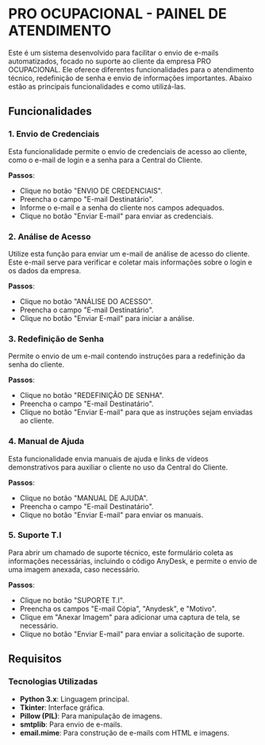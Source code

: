 # PRO OCUPACIONAL - PAINEL DE ATENDIMENTO

Este é um sistema desenvolvido para facilitar o envio de e-mails automatizados, focado no suporte ao cliente da empresa PRO OCUPACIONAL. Ele oferece diferentes funcionalidades para o atendimento técnico, redefinição de senha e envio de informações importantes. Abaixo estão as principais funcionalidades e como utilizá-las.

## Funcionalidades

### 1. **Envio de Credenciais**
   Esta funcionalidade permite o envio de credenciais de acesso ao cliente, como o e-mail de login e a senha para a Central do Cliente.

   **Passos**:
   - Clique no botão "ENVIO DE CREDENCIAIS".
   - Preencha o campo "E-mail Destinatário".
   - Informe o e-mail e a senha do cliente nos campos adequados.
   - Clique no botão "Enviar E-mail" para enviar as credenciais.

### 2. **Análise de Acesso**
   Utilize esta função para enviar um e-mail de análise de acesso do cliente. Este e-mail serve para verificar e coletar mais informações sobre o login e os dados da empresa.

   **Passos**:
   - Clique no botão "ANÁLISE DO ACESSO".
   - Preencha o campo "E-mail Destinatário".
   - Clique no botão "Enviar E-mail" para iniciar a análise.

### 3. **Redefinição de Senha**
   Permite o envio de um e-mail contendo instruções para a redefinição da senha do cliente.

   **Passos**:
   - Clique no botão "REDEFINIÇÃO DE SENHA".
   - Preencha o campo "E-mail Destinatário".
   - Clique no botão "Enviar E-mail" para que as instruções sejam enviadas ao cliente.

### 4. **Manual de Ajuda**
   Esta funcionalidade envia manuais de ajuda e links de vídeos demonstrativos para auxiliar o cliente no uso da Central do Cliente.

   **Passos**:
   - Clique no botão "MANUAL DE AJUDA".
   - Preencha o campo "E-mail Destinatário".
   - Clique no botão "Enviar E-mail" para enviar os manuais.

### 5. **Suporte T.I**
   Para abrir um chamado de suporte técnico, este formulário coleta as informações necessárias, incluindo o código AnyDesk, e permite o envio de uma imagem anexada, caso necessário.

   **Passos**:
   - Clique no botão "SUPORTE T.I".
   - Preencha os campos "E-mail Cópia", "Anydesk", e "Motivo".
   - Clique em "Anexar Imagem" para adicionar uma captura de tela, se necessário.
   - Clique no botão "Enviar E-mail" para enviar a solicitação de suporte.

## Requisitos

### Tecnologias Utilizadas
- **Python 3.x**: Linguagem principal.
- **Tkinter**: Interface gráfica.
- **Pillow (PIL)**: Para manipulação de imagens.
- **smtplib**: Para envio de e-mails.
- **email.mime**: Para construção de e-mails com HTML e imagens.
  
